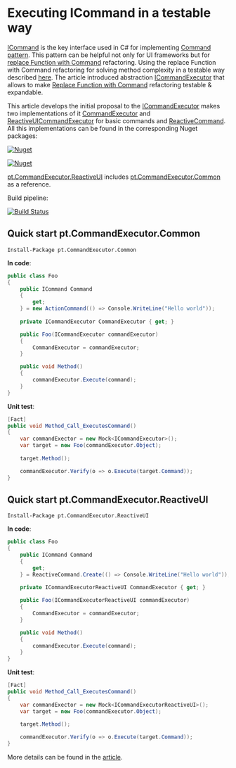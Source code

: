 # Executing ICommand in a testable way

[ICommand](https://docs.microsoft.com/en-us/dotnet/api/system.windows.input.icommand?view=net-5.0) is the key interface used in C# for implementing [Command pattern](https://en.wikipedia.org/wiki/Command_pattern). This pattern can be helpful not only for UI frameworks but for [replace Function with Command](https://refactoring.com/catalog/replaceFunctionWithCommand.html) refactoring. Using the replace Function with Command refactoring for solving method
complexity in a testable way described [here](/replace-function-with-command/index.en.md). The article introduced abstraction [ICommandExecutor](/replace-function-with-command/src/replace-function-with-command/ICommandExecutor.cs) that allows to make [Replace Function with Command](https://refactoring.com/catalog/replaceFunctionWithCommand.html) refactoring testable & expandable.

This article develops the initial proposal to the [ICommandExecutor](/command-executor/pt.CommandExecutor/pt.CommandExecutor.Common/ICommandExecutor.cs) makes two implementations of it [CommandExecutor](/command-executor/pt.CommandExecutor/pt.CommandExecutor.Common/CommandExecutor.cs) and [ReactiveUICommandExecutor](/command-executor/pt.CommandExecutor/pt.CommandExecutor.ReactiveUI/ReactiveUICommandExecutor.cs) for basic commands and
[ReactiveCommand](https://www.reactiveui.net/docs/handbook/commands/). All this implementations can be found in the corresponding Nuget packages:

[![Nuget](https://img.shields.io/nuget/v/pt.CommandExecutor.Common?label=pt.CommandExecutor.Common)](https://www.nuget.org/packages/pt.CommandExecutor.Common/)

[![Nuget](https://img.shields.io/nuget/v/pt.CommandExecutor.ReactiveUI?label=pt.CommandExecutor.ReactiveUI)](https://www.nuget.org/packages/pt.CommandExecutor.Common/)

[pt.CommandExecutor.ReactiveUI](/command-executor/pt.CommandExecutor/pt.CommandExecutor.ReactiveUI/) includes [pt.CommandExecutor.Common](/command-executor/pt.CommandExecutor/pt.CommandExecutor.Common/) as a reference.

Build pipeline:

[![Build Status](https://dev.azure.com/pteam/Public/_apis/build/status/pt.CommandExecutor?branchName=main)](https://dev.azure.com/pteam/Public/_build?definitionId=39)

## Quick start pt.CommandExecutor.Common

`
Install-Package pt.CommandExecutor.Common
`

**In code**:
```cs
public class Foo
{
    public ICommand Command 
    {
        get; 
    } = new ActionCommand(() => Console.WriteLine("Hello world"));
    
    private ICommandExecutor CommandExecutor { get; }

    public Foo(ICommandExecutor commandExecutor)
    {
        CommandExecutor = commandExecutor;
    }

    public void Method()
    {
        commandExecutor.Execute(command);
    }
}
```

**Unit test**:
```cs
[Fact]
public void Method_Call_ExecutesCommand()
{
    var commandExector = new Mock<ICommandExecutor>();
    var target = new Foo(commandExecutor.Object);
    
    target.Method();

    commandExecutor.Verify(o => o.Execute(target.Command));
}
```

## Quick start pt.CommandExecutor.ReactiveUI

`
Install-Package pt.CommandExecutor.ReactiveUI
`

**In code**:
```cs
public class Foo
{
    public ICommand Command 
    {
        get; 
    } = ReactiveCommand.Create(() => Console.WriteLine("Hello world"));
    
    private ICommandExecutorReactiveUI CommandExecutor { get; }

    public Foo(ICommandExecutorReactiveUI commandExecutor)
    {
        CommandExecutor = commandExecutor;
    }

    public void Method()
    {
        commandExecutor.Execute(command);
    }
}
```

**Unit test**:
```cs
[Fact]
public void Method_Call_ExecutesCommand()
{
    var commandExector = new Mock<ICommandExecutorReactiveUI>();
    var target = new Foo(commandExecutor.Object);
    
    target.Method();

    commandExecutor.Verify(o => o.Execute(target.Command));
}
```

More details can be found in the [article](/replace-function-with-command/index.en.md#create-the-testable-implementation-of-the-replace-function-with-commandhttpsrefactoringcomcatalogreplacefunctionwithcommandhtml).
